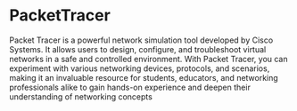 # PacketTracer
Packet Tracer is a powerful network simulation tool developed by Cisco Systems. It allows users to design, configure, and troubleshoot virtual networks in a safe and controlled environment. With Packet Tracer, you can experiment with various networking devices, protocols, and scenarios, making it an invaluable resource for students, educators, and networking professionals alike to gain hands-on experience and deepen their understanding of networking concepts
